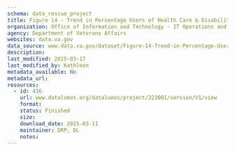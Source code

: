 ```yaml
---
schema: data_rescue_project 
title: Figure 14 - Trend in Percentage Users of Health Care & Disability Compensation Compared to Other Programs, FY 2009-2018
organization: Office of Information and Technology - IT Operations and Services (ITOPS)
agency: Department of Veterans Affairs
websites: data.va.gov
data_source: www.data.va.gov/dataset/Figure-14-Trend-in-Percentage-Users-of-Health-Care/aghm-8q3t
description: 
last_modified: 2025-03-17
last_modified_by: Kathleen
metadata_available: No
metadata_url: 
resources:
  - id: 416
    url: www.datalumos.org/datalumos/project/223001/version/V1/view
    format: 
    status: Finished
    size: 
    download_date: 2025-03-11
    maintainer: DRP, DL
    notes: 
---
```

